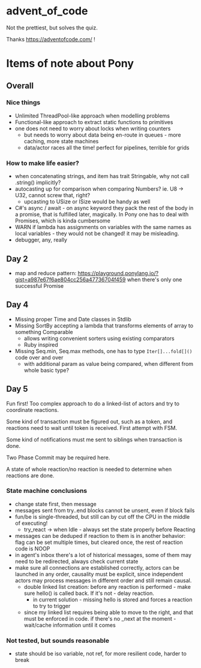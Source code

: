 # advent_of_code

Not the prettiest, but solves the quiz.

Thanks https://adventofcode.com/ !


# Items of note about Pony

## Overall

### Nice things

* Unlimited ThreadPool-like approach when modelling problems
* Functional-like approach to extract static functions to primitives
* one does not need to worry about locks when writing counters
  * but needs to worry about data being en-route in queues - more caching, more state machines
  * data/actor races all the time! perfect for pipelines, terrible for grids

### How to make life easier?

* when concatenating strings, and item has trait Stringable, why not call .string() implicitly?
* autocasting up for comparison when comparing Numbers? ie. U8 -> U32, cannot screw that, right?
  * upcasting to USize or ISize would be handy as well
* C#'s async / await - on async keyword they pack the rest of the body in a promise, that is fulfilled later, magically. In Pony one has to deal with Promises, which is kinda cumbersome
* WARN if lambda has assignments on variables with the same names as local variables - they would not be changed! it may be misleading.
* debugger, any, really

## Day 2

* map and reduce pattern: https://playground.ponylang.io/?gist=a987e67f6ae804cc256a47736704f459 when there's only one successful Promise


## Day 4

* Missing proper Time and Date classes in Stdlib
* Missing SortBy accepting a lambda that transforms elements of array to something Comparable
  * allows writing convenient sorters using existing comparators
  * Ruby inspired
* Missing Seq.min, Seq.max methods, one has to type ```Iter[]...fold[]()``` code over and over
  * with additional param as value being compared, when different from whole basic type?

## Day 5

Fun first! Too complex approach to do a linked-list of actors and try to coordinate reactions.

Some kind of transaction must be figured out, such as a token, and reactions need to wait until token is received. First attempt with FSM.

Some kind of notifications must me sent to siblings when transaction is done.

Two Phase Commit may be required here.

A state of whole reaction/no reaction is needed to determine when reactions are done.

### State machine conclusions

* change state first, then message
* messages sent from try..end blocks cannot be unsent, even if block fails
* fun/be is single-threaded, but still can by cut off the CPU in the middle of executing!
  * try_react -> when Idle - always set the state properly before Reacting
* messages can be deduped if reaction to them is in another behavior: flag can be set multiple times, but cleared once, the rest of reaction code is NOOP
* in agent's inbox there's a lot of historical messages, some of them may need to be redirected, always check current state
* make sure all connections are established correctly, actors can be launched in any order, causality must be explicit, since independent actors may process messages in different order and still remain causal.
  * double linked list creation: before any reaction is performed - make sure hello() is called back. If it's not - delay reaction.
    * in current solution - missing hello is stored and forces a reaction to try to trigger
  * since my linked list requires being able to move to the right, and that must be enforced in code. if there's no _next at the moment - wait/cache information until it comes

### Not tested, but sounds reasonable

* state should be iso variable, not ref, for more resilient code, harder to break